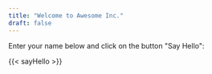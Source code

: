 ```yaml
---
title: "Welcome to Awesome Inc."
draft: false
---
```

Enter your name below and click on the button "Say Hello":

{{< sayHello >}}
